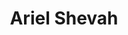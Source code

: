 ---
layout: page
title: Ariel Shevah 
description: Spring 2021
img: assets/img/members/ariel.jpg
importance: 5
category: Master Students Alumni
---